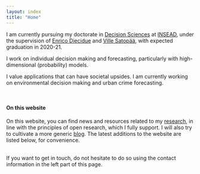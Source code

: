 ```yaml
---
layout: index
title: "Home"
---
```


I am currently pursuing my doctorate in [Decision Sciences](https://www.insead.edu/faculty-research/academic-areas/decision-sciences) at [INSEAD](https://www.insead.edu/), under the supervision of [Enrico Diecidue](https://faculty.insead.edu/enrico-diecidue/home) and [Ville Satopää](https://faculty.insead.edu/ville-satopaa/home), with expected graduation in 2020-21.

I work on individual decision making and forecasting, particularly with high-dimensional (probability) models.
<!-- uses data and the study of individual decision making to understand and try to alleviate societal problems. -->
<!-- My research encompasses both the decision and the data analysis facets that compose decision sciences. -->
I value applications that can have societal upsides.
I am currently working on environmental decision making and urban crime forecasting.
<!-- This work has required methodological developments, particularly in the domain of high dimensional modeling, and experimental methods. -->

<br>

#### On this website

On this website, you can find news and resources related to my [research](/research), in line with the principles of open research, which I fully support.
I will also try to cultivate a more generic [blog](/posts).
The latest additions to the website are listed below, for convenience.

<br>
If you want to get in touch, do not hesitate to do so using the contact information in the left part of this page.
<br>
